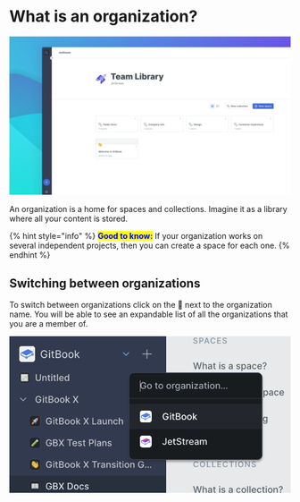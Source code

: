 # What is an organization?

![](<../.gitbook/assets/Team Library.png>)

An organization is a home for spaces and collections. Imagine it as a library where all your content is stored.

{% hint style="info" %}
<mark style="color:blue;">**Good to know:**</mark> If your organization works on several independent projects, then you can create a space for each one.
{% endhint %}

## Switching between organizations

To switch between organizations click on the 🔽 next to the organization name. You will be able to see an expandable list of all the organizations that you are a member of.

![](<../.gitbook/assets/image (2).png>)
